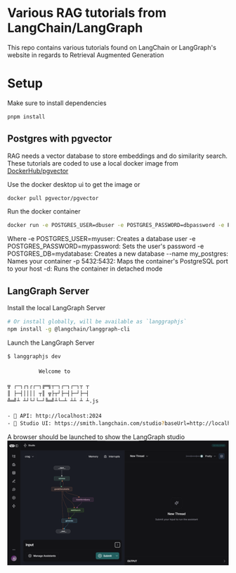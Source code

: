 # Various RAG tutorials from LangChain/LangGraph

This repo contains various tutorials found on LangChain or LangGraph's website in regards to Retrieval Augmented Generation

# Setup

Make sure to install dependencies

```bash
pnpm install
```

## Postgres with pgvector

RAG needs a vector database to store embeddings and do similarity search. These tutorials are coded to use a local docker image from [DockerHub/pgvector](https://hub.docker.com/r/pgvector/pgvector)

Use the docker desktop ui to get the image or

```bash
docker pull pgvector/pgvector
```

Run the docker container

```bash
docker run -e POSTGRES_USER=dbuser -e POSTGRES_PASSWORD=dbpassword -e POSTGRES_DB=nuxtragdb --name nuxt_rag_db -p 5432:5432 -d pgvector/pgvector:0.8.0-pg17
```

Where
-e POSTGRES_USER=myuser: Creates a database user
-e POSTGRES_PASSWORD=mypassword: Sets the user's password
-e POSTGRES_DB=mydatabase: Creates a new database
--name my_postgres: Names your container
-p 5432:5432: Maps the container's PostgreSQL port to your host
-d: Runs the container in detached mode

## LangGraph Server

Install the local LangGraph Server

```bash
# Or install globally, will be available as `langgraphjs`
npm install -g @langchain/langgraph-cli
```

Launch the LangGraph Server

```bash
$ langgraphjs dev

          Welcome to

╦ ┌─┐┌┐┌┌─┐╔═╗┬─┐┌─┐┌─┐┬ ┬
║ ├─┤││││ ┬║ ╦├┬┘├─┤├─┘├─┤
╩═╝┴ ┴┘└┘└─┘╚═╝┴└─┴ ┴┴ ┴ ┴.js

- 🚀 API: http://localhost:2024
- 🎨 Studio UI: https://smith.langchain.com/studio?baseUrl=http://localhost:2024
```

A browser should be launched to show the LangGraph studio
![LangGraph Studio](./public/langgraphStudio.png "LangGraph Studio")
